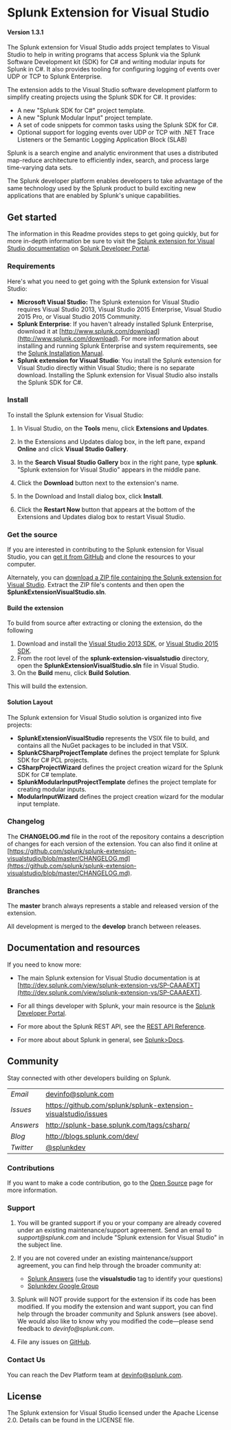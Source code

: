 # Splunk Extension for Visual Studio
#### Version 1.3.1

The Splunk extension for Visual Studio adds project templates to Visual Studio
to help in writing programs that access Splunk via the Splunk Software Development kit (SDK) for C# and writing modular inputs for Splunk in C#. It also provides tooling for configuring logging of events over UDP or TCP to Splunk Enterprise.

The extension adds to the Visual Studio software development platform to simplify creating projects using the Splunk SDK for C#. It provides:

* A new "Splunk SDK for C#" project template.
* A new "Splunk Modular Input" project template.
* A set of code snippets for common tasks using the Splunk SDK for C#.
* Optional support for logging events over UDP or TCP with .NET Trace Listeners or the Semantic Logging Application Block (SLAB)

Splunk is a search engine and analytic environment that uses a distributed
map-reduce architecture to efficiently index, search, and process large 
time-varying data sets.

The Splunk developer platform enables developers to take advantage of the 
same technology used by the Splunk product to build exciting new applications
that are enabled by Splunk's unique capabilities.

## Get started

The information in this Readme provides steps to get going quickly, but for more in-depth information be sure to visit the [Splunk extension for Visual Studio documentation](http://dev.splunk.com/view/splunk-extension-vs/SP-CAAAEXT) on [Splunk Developer Portal](http://dev.splunk.com).

### Requirements

Here's what you need to get going with the Splunk extension for Visual Studio:

* **Microsoft Visual Studio:** The Splunk extension for Visual Studio requires Visual Studio 2013, Visual Studio 2015 Enterprise, Visual Studio 2015 Pro, or Visual Studio 2015 Community.
* **Splunk Enterprise**: If you haven't already installed Splunk Enterprise, download it at [http://www.splunk.com/download](http://www.splunk.com/download). For more information about installing and running  Splunk Enterprise and system requirements, see the [Splunk Installation Manual](http://docs.splunk.com/Documentation/Splunk/latest/Installation).
* **Splunk extension for Visual Studio**: You install the Splunk extension for Visual Studio directly within Visual Studio; there is no separate download. Installing the Splunk extension for Visual Studio also installs the Splunk SDK for C#.

### Install

To install the Splunk extension for Visual Studio:

1. In Visual Studio, on the **Tools** menu, click **Extensions and Updates**.

2. In the Extensions and Updates dialog box, in the left pane, expand 
   **Online** and click **Visual Studio Gallery**.

4. In the **Search Visual Studio Gallery** box in the right pane, type **splunk**. 
   "Splunk extension for Visual Studio" appears in the middle pane.

5. Click the **Download** button next to the extension's name.

6. In the Download and Install dialog box, click **Install**.

7. Click the **Restart Now** button that appears at the bottom of the Extensions and Updates dialog box to restart Visual Studio.

### Get the source

If you are interested in contributing to the Splunk extension for Visual Studio, you can [get it from GitHub](https://github.com/splunk/splunk-extension-visualstudio) and clone the resources to your computer.

Alternately, you can [download a ZIP file containing the Splunk extension for Visual Studio](https://github.com/splunk/splunk-extension-visualstudio/archive/master.zip). Extract the ZIP file's contents and then open the **SplunkExtensionVisualStudio.sln**. 

#### Build the extension

To build from source after extracting or cloning the extension, do the following

1. Download and install the [Visual Studio 2013 SDK](http://www.microsoft.com/en-us/download/details.aspx?id=40758), or [Visual Studio 2015 SDK](https://msdn.microsoft.com/en-us/library/bb166441.aspx).
2. From the root level of the **splunk-extension-visualstudio** directory, open
   the **SplunkExtensionVisualStudio.sln** file in Visual Studio.
3. On the **Build** menu, click **Build Solution**.

This will build the extension.

#### Solution Layout

The Splunk extension for Visual Studio solution is organized into five projects:

* **SplunkExtensionVisualStudio** represents the VSIX file to build, and contains all the NuGet packages to be included in that VSIX.
* **SplunkCSharpProjectTemplate** defines the project template for Splunk SDK for C# PCL projects.
* **CSharpProjectWizard** defines the project creation wizard for the Splunk SDK for C# template.
* **SplunkModularInputProjectTemplate** defines the project template for creating
  modular inputs.
* **ModularInputWizard** defines the project creation wizard for the modular input template.

### Changelog

The **CHANGELOG.md** file in the root of the repository contains a description
of changes for each version of the extension. You can also find it online at
[https://github.com/splunk/splunk-extension-visualstudio/blob/master/CHANGELOG.md](https://github.com/splunk/splunk-extension-visualstudio/blob/master/CHANGELOG.md). 

### Branches

The **master** branch always represents a stable and released version of the extension.

All development is merged to the **develop** branch between releases.

## Documentation and resources

If you need to know more:

* The main Splunk extension for Visual Studio documentation is at [http://dev.splunk.com/view/splunk-extension-vs/SP-CAAAEXT](http://dev.splunk.com/view/splunk-extension-vs/SP-CAAAEXT).

* For all things developer with Splunk, your main resource is the [Splunk
  Developer Portal](http://dev.splunk.com).

* For more about the Splunk REST API, see the [REST API 
  Reference](http://docs.splunk.com/Documentation/Splunk/latest/RESTAPI).

* For more about about Splunk in general, see [Splunk>Docs](http://docs.splunk.com/Documentation/Splunk).

## Community

Stay connected with other developers building on Splunk.

<table>

<tr>
<td><em>Email</em></td>
<td><a href="mailto:devinfo@splunk.com">devinfo@splunk.com</a></td>
</tr>

<tr>
<td><em>Issues</em>
<td><a href="https://github.com/splunk/splunk-extension-visualstudio/issues/">
https://github.com/splunk/splunk-extension-visualstudio/issues</a></td>
</tr>

<tr>
<td><em>Answers</em>
<td><a href="http://splunk-base.splunk.com/tags/csharp/">
http://splunk-base.splunk.com/tags/csharp/</a></td>
</tr>

<tr>
<td><em>Blog</em>
<td><a href="http://blogs.splunk.com/dev/">http://blogs.splunk.com/dev/</a></td>
</tr>

<tr>
<td><em>Twitter</em>
<td><a href="http://twitter.com/splunkdev">@splunkdev</a></td>
</tr>

</table>

### Contributions

If you want to make a code contribution, go to the 
[Open Source](http://dev.splunk.com/view/opensource/SP-CAAAEDM)
page for more information.

### Support

1. You will be granted support if you or your company are already covered 
   under an existing maintenance/support agreement. Send an email to 
   _support@splunk.com_ and include "Splunk extension for Visual Studio" in the subject line. 

2. If you are not covered under an existing maintenance/support agreement, you 
   can find help through the broader community at:

   <ul>
   <li><a href='http://splunk-base.splunk.com/answers/'>Splunk Answers</a> (use
    the <b>visualstudio</b> tag to identify your questions)</li>
   <li><a href='http://groups.google.com/group/splunkdev'>Splunkdev Google 
    Group</a></li>
   </ul>
3. Splunk will NOT provide support for the extension if its code has been modified.
   If you modify the extension and want support, you can find help through the broader 
   community and Splunk answers (see above). We would also like to know why you modified 
   the code&mdash;please send feedback to _devinfo@splunk.com_.
4. File any issues on [GitHub](https://github.com/splunk/splunk-extension-visualstudio/issues).

### Contact Us

You can reach the Dev Platform team at devinfo@splunk.com.

## License

The Splunk extension for Visual Studio licensed under the Apache License 2.0. Details can be 
found in the LICENSE file.
